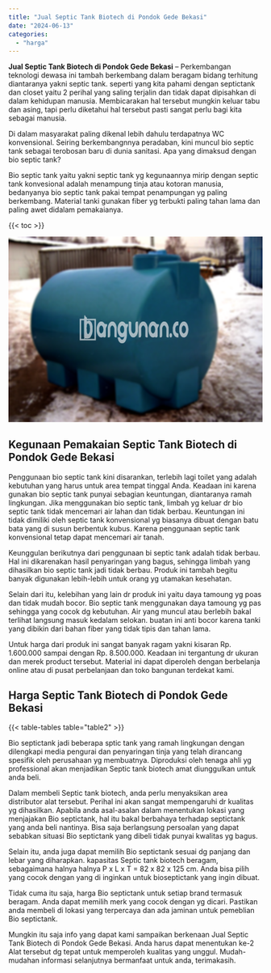 ```yaml
---
title: "Jual Septic Tank Biotech di Pondok Gede Bekasi"
date: "2024-06-13"
categories: 
  - "harga"
---
```


**Jual Septic Tank Biotech di Pondok Gede Bekasi** – Perkembangan teknologi dewasa ini tambah berkembang dalam beragam bidang terhitung diantaranya yakni septic tank. seperti yang kita pahami dengan septictank dan closet yaitu 2 perihal yang saling terjalin dan tidak dapat dipisahkan di dalam kehidupan manusia. Membicarakan hal tersebut mungkin keluar tabu dan asing, tapi perlu diketahui hal tersebut pasti sangat perlu bagi kita sebagai manusia.

Di dalam masyarakat paling dikenal lebih dahulu terdapatnya WC konvensional. Seiring berkembangnnya peradaban, kini muncul bio septic tank sebagai terobosan baru di dunia sanitasi. Apa yang dimaksud dengan bio septic tank?

Bio septic tank yaitu yakni septic tank yg kegunaannya mirip dengan septic tank konvesional adalah menampung tinja atau kotoran manusia, bedanyanya bio septic tank pakai tempat penampungan yg paling berkembang. Material tanki gunakan fiber yg terbukti paling tahan lama dan paling awet didalam pemakaianya.

{{< toc >}}

![Jual Septic Tank Biotech di Pondok Gede Bekasi](/images/jual-bio-septictank-38.png)

## Kegunaan Pemakaian Septic Tank Biotech di Pondok Gede Bekasi

Penggunaan bio septic tank kini disarankan, terlebih lagi toilet yang adalah kebutuhan yang harus untuk area tempat tinggal Anda. Keadaan ini karena gunakan bio septic tank punyai sebagian keuntungan, diantaranya ramah lingkungan. Jika menggunakan bio septic tank, limbah yg keluar dr bio septic tank tidak mencemari air lahan dan tidak berbau. Keuntungan ini tidak dimiliki oleh septic tank konvensional yg biasanya dibuat dengan batu bata yang di susun berbentuk kubus. Karena penggunaan septic tank konvensional tetap dapat mencemari air tanah.

Keunggulan berikutnya dari penggunaan bi septic tank adalah tidak berbau. Hal ini dikarenakan hasil penyaringan yang bagus, sehingga limbah yang dihasilkan bio septic tank jadi tidak berbau. Produk ini tambah begitu banyak digunakan lebih-lebih untuk orang yg utamakan kesehatan.

Selain dari itu, kelebihan yang lain dr produk ini yaitu daya tamoung yg poas dan tidak mudah bocor. Bio septic tank menggunakan daya tamoung yg pas sehingga yang cocok dg kebutuhan. Air yang muncul atau berlebih bakal terlihat langsung masuk kedalam selokan. buatan ini anti bocor karena tanki yang dibikin dari bahan fiber yang tidak tipis dan tahan lama.

Untuk harga dari produk ini sangat banyak ragam yakni kisaran Rp. 1.600.000 sampai dengan Rp. 8.500.000. Keadaan ini tergantung dr ukuran dan merek product tersebut. Material ini dapat diperoleh dengan berbelanja online atau di pusat perbelanjaan dan toko bangunan terdekat kami.

## Harga Septic Tank Biotech di Pondok Gede Bekasi

{{< table-tables table="table2" >}}

Bio septictank jadi beberapa sptic tank yang ramah lingkungan dengan dilengkapi media pengurai dan penyaringan tinja yang telah dirancang spesifik oleh perusahaan yg membuatnya. Diproduksi oleh tenaga ahli yg professional akan menjadikan Septic tank biotech amat diunggulkan untuk anda beli.

Dalam membeli Septic tank biotech, anda perlu menyaksikan area distributor alat tersebut. Perihal ini akan sangat mempengaruhi dr kualitas yg dihasilkan. Apabila anda asal-asalan dalam menentukan lokasi yang menjajakan Bio septictank, hal itu bakal berbahaya terhadap septictank yang anda beli nantinya. Bisa saja berlangsung persoalan yang dapat sebabkan situasi Bio septictank yang dibeli tidak punyai kwalitas yg bagus.

Selain itu, anda juga dapat memilih Bio septictank sesuai dg panjang dan lebar yang diharapkan. kapasitas Septic tank biotech beragam, sebagaimana halnya halnya P x L x T = 82 x 82 x 125 cm. Anda bisa pilih yang cocok dengan yang di inginkan untuk bioseptictank yang ingin dibuat.

Tidak cuma itu saja, harga Bio septictank untuk setiap brand termasuk beragam. Anda dapat memilih merk yang cocok dengan yg dicari. Pastikan anda membeli di lokasi yang terpercaya dan ada jaminan untuk pemeblian Bio septictank.

Mungkin itu saja info yang dapat kami sampaikan berkenaan Jual Septic Tank Biotech di Pondok Gede Bekasi. Anda harus dapat menentukan ke-2 Alat tersebut dg tepat untuk memperoleh kualitas yang unggul. Mudah-mudahan informasi selanjutnya bermanfaat untuk anda, terimakasih.

